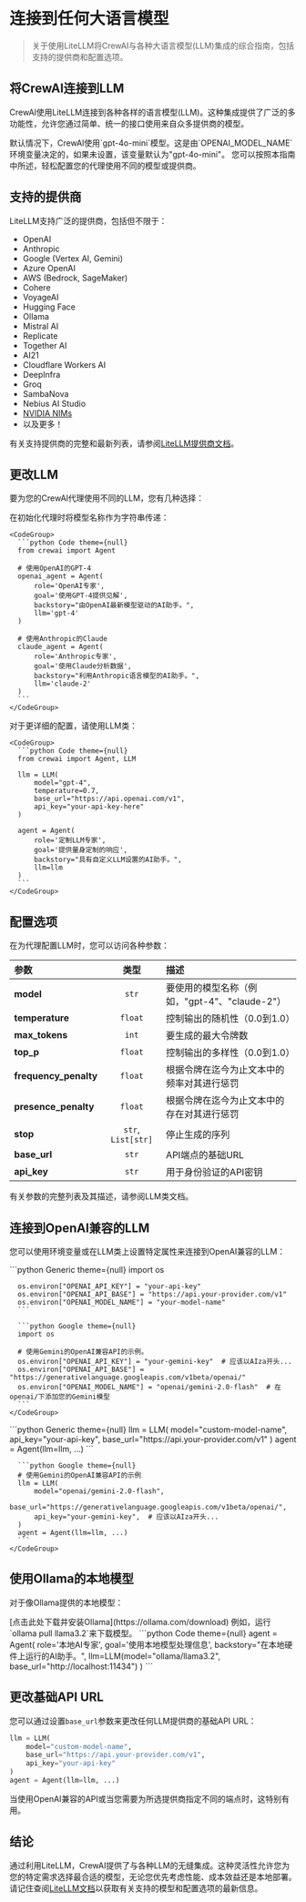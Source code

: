 # 连接到任何大语言模型

> 关于使用LiteLLM将CrewAI与各种大语言模型(LLM)集成的综合指南，包括支持的提供商和配置选项。

## 将CrewAI连接到LLM

CrewAI使用LiteLLM连接到各种各样的语言模型(LLM)。这种集成提供了广泛的多功能性，允许您通过简单、统一的接口使用来自众多提供商的模型。

<Note>
  默认情况下，CrewAI使用`gpt-4o-mini`模型。这是由`OPENAI_MODEL_NAME`环境变量决定的，如果未设置，该变量默认为"gpt-4o-mini"。
  您可以按照本指南中所述，轻松配置您的代理使用不同的模型或提供商。
</Note>

## 支持的提供商

LiteLLM支持广泛的提供商，包括但不限于：

* OpenAI
* Anthropic
* Google (Vertex AI, Gemini)
* Azure OpenAI
* AWS (Bedrock, SageMaker)
* Cohere
* VoyageAI
* Hugging Face
* Ollama
* Mistral AI
* Replicate
* Together AI
* AI21
* Cloudflare Workers AI
* DeepInfra
* Groq
* SambaNova
* Nebius AI Studio
* [NVIDIA NIMs](https://docs.api.nvidia.com/nim/reference/models-1)
* 以及更多！

有关支持提供商的完整和最新列表，请参阅[LiteLLM提供商文档](https://docs.litellm.ai/docs/providers)。

## 更改LLM

要为您的CrewAI代理使用不同的LLM，您有几种选择：

<Tabs>
  <Tab title="使用字符串标识符">
    在初始化代理时将模型名称作为字符串传递：

    <CodeGroup>
      ```python Code theme={null}
      from crewai import Agent

      # 使用OpenAI的GPT-4
      openai_agent = Agent(
          role='OpenAI专家',
          goal='使用GPT-4提供见解',
          backstory="由OpenAI最新模型驱动的AI助手。",
          llm='gpt-4'
      )

      # 使用Anthropic的Claude
      claude_agent = Agent(
          role='Anthropic专家',
          goal='使用Claude分析数据',
          backstory="利用Anthropic语言模型的AI助手。",
          llm='claude-2'
      )
      ```
    </CodeGroup>
  </Tab>

  <Tab title="使用LLM类">
    对于更详细的配置，请使用LLM类：

    <CodeGroup>
      ```python Code theme={null}
      from crewai import Agent, LLM

      llm = LLM(
          model="gpt-4",
          temperature=0.7,
          base_url="https://api.openai.com/v1",
          api_key="your-api-key-here"
      )

      agent = Agent(
          role='定制LLM专家',
          goal='提供量身定制的响应',
          backstory="具有自定义LLM设置的AI助手。",
          llm=llm
      )
      ```
    </CodeGroup>
  </Tab>
</Tabs>

## 配置选项

在为代理配置LLM时，您可以访问各种参数：

| 参数                |        类型        | 描述                                                      |
| :----------------- | :----------------: | :------------------------------------------------------- |
| **model**          |        `str`       | 要使用的模型名称（例如，"gpt-4"、"claude-2"）            |
| **temperature**    |       `float`      | 控制输出的随机性（0.0到1.0）                             |
| **max_tokens**     |        `int`       | 要生成的最大令牌数                                       |
| **top_p**          |       `float`      | 控制输出的多样性（0.0到1.0）                             |
| **frequency_penalty** |       `float`      | 根据令牌在迄今为止文本中的频率对其进行惩罚               |
| **presence_penalty**  |       `float`      | 根据令牌在迄今为止文本中的存在对其进行惩罚               |
| **stop**           | `str`, `List[str]` | 停止生成的序列                                           |
| **base_url**       |        `str`       | API端点的基础URL                                         |
| **api_key**        |        `str`       | 用于身份验证的API密钥                                    |

有关参数的完整列表及其描述，请参阅LLM类文档。

## 连接到OpenAI兼容的LLM

您可以使用环境变量或在LLM类上设置特定属性来连接到OpenAI兼容的LLM：

<Tabs>
  <Tab title="使用环境变量">
    <CodeGroup>
      ```python Generic theme={null}
      import os

      os.environ["OPENAI_API_KEY"] = "your-api-key"
      os.environ["OPENAI_API_BASE"] = "https://api.your-provider.com/v1"
      os.environ["OPENAI_MODEL_NAME"] = "your-model-name"
      ```

      ```python Google theme={null}
      import os

      # 使用Gemini的OpenAI兼容API的示例。
      os.environ["OPENAI_API_KEY"] = "your-gemini-key"  # 应该以AIza开头...
      os.environ["OPENAI_API_BASE"] = "https://generativelanguage.googleapis.com/v1beta/openai/"
      os.environ["OPENAI_MODEL_NAME"] = "openai/gemini-2.0-flash"  # 在openai/下添加您的Gemini模型
      ```
    </CodeGroup>
  </Tab>

  <Tab title="使用LLM类属性">
    <CodeGroup>
      ```python Generic theme={null}
      llm = LLM(
          model="custom-model-name",
          api_key="your-api-key",
          base_url="https://api.your-provider.com/v1"
      )
      agent = Agent(llm=llm, ...)
      ```

      ```python Google theme={null}
      # 使用Gemini的OpenAI兼容API的示例
      llm = LLM(
          model="openai/gemini-2.0-flash",
          base_url="https://generativelanguage.googleapis.com/v1beta/openai/",
          api_key="your-gemini-key",  # 应该以AIza开头...
      )
      agent = Agent(llm=llm, ...)
      ```
    </CodeGroup>
  </Tab>
</Tabs>

## 使用Ollama的本地模型

对于像Ollama提供的本地模型：

<Steps>
  <Step title="下载并安装Ollama">
    [点击此处下载并安装Ollama](https://ollama.com/download)
  </Step>

  <Step title="拉取所需模型">
    例如，运行`ollama pull llama3.2`来下载模型。
  </Step>

  <Step title="配置您的代理">
    <CodeGroup>
      ```python Code theme={null}
          agent = Agent(
              role='本地AI专家',
              goal='使用本地模型处理信息',
              backstory="在本地硬件上运行的AI助手。",
              llm=LLM(model="ollama/llama3.2", base_url="http://localhost:11434")
          )
      ```
    </CodeGroup>
  </Step>
</Steps>

## 更改基础API URL

您可以通过设置`base_url`参数来更改任何LLM提供商的基础API URL：

```python Code theme={null}
llm = LLM(
    model="custom-model-name",
    base_url="https://api.your-provider.com/v1",
    api_key="your-api-key"
)
agent = Agent(llm=llm, ...)
```

当使用OpenAI兼容的API或当您需要为所选提供商指定不同的端点时，这特别有用。

## 结论

通过利用LiteLLM，CrewAI提供了与各种LLM的无缝集成。这种灵活性允许您为您的特定需求选择最合适的模型，无论您优先考虑性能、成本效益还是本地部署。请记住查阅[LiteLLM文档](https://docs.litellm.ai/docs/)以获取有关支持的模型和配置选项的最新信息。